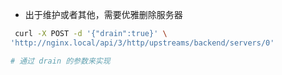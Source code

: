 - 出于维护或者其他，需要优雅删除服务器

```bash
 curl -X POST -d '{"drain":true}' \
'http://nginx.local/api/3/http/upstreams/backend/servers/0'

# 通过 drain 的参数来实现
```

